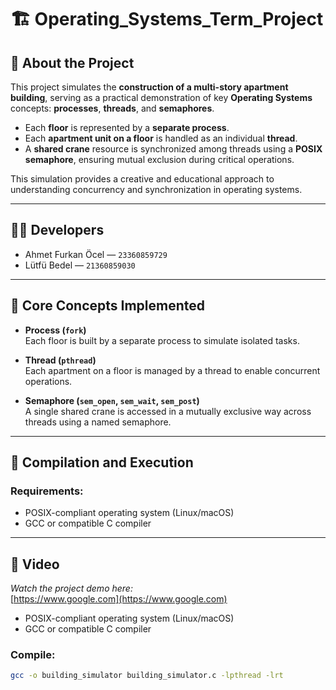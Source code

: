 # 🏗️ Operating_Systems_Term_Project

## 📌 About the Project

This project simulates the **construction of a multi-story apartment building**, serving as a practical demonstration of key **Operating Systems** concepts: **processes**, **threads**, and **semaphores**.

- Each **floor** is represented by a **separate process**.
- Each **apartment unit on a floor** is handled as an individual **thread**.
- A **shared crane** resource is synchronized among threads using a **POSIX semaphore**, ensuring mutual exclusion during critical operations.

This simulation provides a creative and educational approach to understanding concurrency and synchronization in operating systems.

---

## 👨‍💻 Developers

- Ahmet Furkan Öcel — `23360859729`  
- Lütfü Bedel — `21360859030`

---

## 🧠 Core Concepts Implemented

- **Process (`fork`)**  
  Each floor is built by a separate process to simulate isolated tasks.

- **Thread (`pthread`)**  
  Each apartment on a floor is managed by a thread to enable concurrent operations.

- **Semaphore (`sem_open`, `sem_wait`, `sem_post`)**  
  A single shared crane is accessed in a mutually exclusive way across threads using a named semaphore.

---

## 🔧 Compilation and Execution

### Requirements:
- POSIX-compliant operating system (Linux/macOS)
- GCC or compatible C compiler

---

## 🎥 Video

*Watch the project demo here:*  
[https://www.google.com](https://www.google.com)

- POSIX-compliant operating system (Linux/macOS)
- GCC or compatible C compiler

### Compile:
```bash
gcc -o building_simulator building_simulator.c -lpthread -lrt
